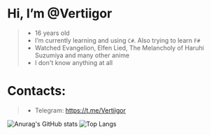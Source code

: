 #  Hi, I’m @Vertiigor
> - 16 years old
> - I’m currently learning and using `C#`. Also trying to learn `F#`
> - Watched Evangelion, Elfen Lied, The Melancholy of Haruhi Suzumiya and many other anime
> - I don't know anything at all

#  Contacts:
> - Telegram: https://t.me/Vertiigor

![Anurag's GitHub stats](https://github-readme-stats.vercel.app/api?username=Vertiigor&show_icons=true&theme=tokyonight)
![Top Langs](https://github-readme-stats.vercel.app/api/top-langs/?username=Vertiigor&layout=compact&theme=tokyonight)


<!---
Vertiigor/Vertiigor is a ✨ special ✨ repository because its `README.md` (this file) appears on your GitHub profile.
You can click the Preview link to take a look at your changes.
--->
